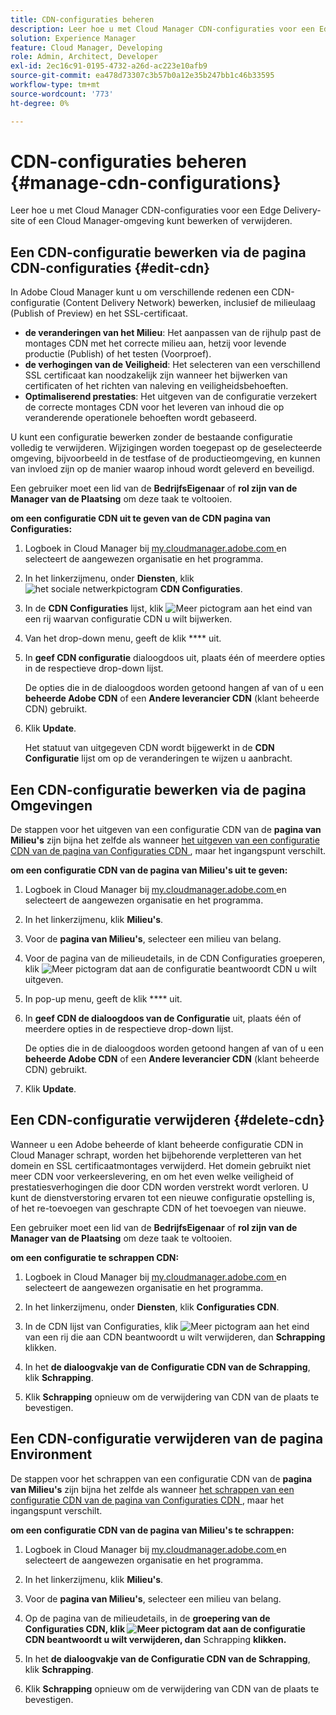 ```yaml
---
title: CDN-configuraties beheren
description: Leer hoe u met Cloud Manager CDN-configuraties voor een Edge Delivery-site of een Cloud Manager-omgeving kunt bewerken en bijwerken of verwijderen.
solution: Experience Manager
feature: Cloud Manager, Developing
role: Admin, Architect, Developer
exl-id: 2ec16c91-0195-4732-a26d-ac223e10afb9
source-git-commit: ea478d73307c3b57b0a12e35b247bb1c46b33595
workflow-type: tm+mt
source-wordcount: '773'
ht-degree: 0%

---
```


# CDN-configuraties beheren {#manage-cdn-configurations}

Leer hoe u met Cloud Manager CDN-configuraties voor een Edge Delivery-site of een Cloud Manager-omgeving kunt bewerken of verwijderen.

## Een CDN-configuratie bewerken via de pagina CDN-configuraties {#edit-cdn}

In Adobe Cloud Manager kunt u om verschillende redenen een CDN-configuratie (Content Delivery Network) bewerken, inclusief de milieulaag (Publish of Preview) en het SSL-certificaat.

* **de veranderingen van het Milieu**: Het aanpassen van de rijhulp past de montages CDN met het correcte milieu aan, hetzij voor levende productie (Publish) of het testen (Voorproef).
* **de verhogingen van de Veiligheid**: Het selecteren van een verschillend SSL certificaat kan noodzakelijk zijn wanneer het bijwerken van certificaten of het richten van naleving en veiligheidsbehoeften.
* **Optimaliserend prestaties**: Het uitgeven van de configuratie verzekert de correcte montages CDN voor het leveren van inhoud die op veranderende operationele behoeften wordt gebaseerd.

U kunt een configuratie bewerken zonder de bestaande configuratie volledig te verwijderen. Wijzigingen worden toegepast op de geselecteerde omgeving, bijvoorbeeld in de testfase of de productieomgeving, en kunnen van invloed zijn op de manier waarop inhoud wordt geleverd en beveiligd.

Een gebruiker moet een lid van de **BedrijfsEigenaar** of **rol zijn van de Manager van de Plaatsing** om deze taak te voltooien.

**om een configuratie CDN uit te geven van de CDN pagina van Configuraties:**

1. Logboek in Cloud Manager bij [ my.cloudmanager.adobe.com ](https://my.cloudmanager.adobe.com/) en selecteert de aangewezen organisatie en het programma.
1. In het linkerzijmenu, onder **Diensten**, klik ![ het sociale netwerkpictogram ](https://spectrum.adobe.com/static/icons/workflow_18/Smock_SocialNetwork_18_N.svg) **CDN Configuraties**.
1. In de **CDN Configuraties** lijst, klik ![ Meer pictogram ](https://spectrum.adobe.com/static/icons/workflow_18/Smock_More_18_N.svg) aan het eind van een rij waarvan configuratie CDN u wilt bijwerken.

1. Van het drop-down menu, geeft de klik **** uit.

1. In **geef CDN configuratie** dialoogdoos uit, plaats één of meerdere opties in de respectieve drop-down lijst.

   De opties die in de dialoogdoos worden getoond hangen af van of u een **beheerde Adobe CDN** of een **Andere leverancier CDN** (klant beheerde CDN) gebruikt.

1. Klik **Update**.

   Het statuut van uitgegeven CDN wordt bijgewerkt in de **CDN Configuratie** lijst om op de veranderingen te wijzen u aanbracht.


## Een CDN-configuratie bewerken via de pagina Omgevingen

De stappen voor het uitgeven van een configuratie CDN van de **pagina van Milieu&#39;s** zijn bijna het zelfde als wanneer [ het uitgeven van een configuratie CDN van de pagina van Configuraties CDN ](#edit-cdn), maar het ingangspunt verschilt.

**om een configuratie CDN van de pagina van Milieu&#39;s uit te geven:**

1. Logboek in Cloud Manager bij [ my.cloudmanager.adobe.com ](https://my.cloudmanager.adobe.com/) en selecteert de aangewezen organisatie en het programma.

1. In het linkerzijmenu, klik **Milieu&#39;s**.

1. Voor de **pagina van Milieu&#39;s**, selecteer een milieu van belang.

1. Voor de pagina van de milieudetails, in de CDN Configuraties groeperen, klik ![ Meer pictogram ](https://spectrum.adobe.com/static/icons/workflow_18/Smock_More_18_N.svg) dat aan de configuratie beantwoordt CDN u wilt uitgeven.

1. In pop-up menu, geeft de klik **** uit.

1. In **geef CDN de dialoogdoos van de Configuratie** uit, plaats één of meerdere opties in de respectieve drop-down lijst.

   De opties die in de dialoogdoos worden getoond hangen af van of u een **beheerde Adobe CDN** of een **Andere leverancier CDN** (klant beheerde CDN) gebruikt.

1. Klik **Update**.


<!-- ## Go live readiness {#go-live-readiness} 

1. ADD STEPS -->


## Een CDN-configuratie verwijderen {#delete-cdn}

Wanneer u een Adobe beheerde of klant beheerde configuratie CDN in Cloud Manager schrapt, worden het bijbehorende verpletteren van het domein en SSL certificaatmontages verwijderd. Het domein gebruikt niet meer CDN voor verkeerslevering, en om het even welke veiligheid of prestatiesverhogingen die door CDN worden verstrekt wordt verloren. U kunt de dienstverstoring ervaren tot een nieuwe configuratie opstelling is, of het re-toevoegen van geschrapte CDN of het toevoegen van nieuwe.

Een gebruiker moet een lid van de **BedrijfsEigenaar** of **rol zijn van de Manager van de Plaatsing** om deze taak te voltooien.

**om een configuratie te schrappen CDN:**

1. Logboek in Cloud Manager bij [ my.cloudmanager.adobe.com ](https://my.cloudmanager.adobe.com/) en selecteert de aangewezen organisatie en het programma.

1. In het linkerzijmenu, onder **Diensten**, klik **Configuraties CDN**.

1. In de CDN lijst van Configuraties, klik ![ Meer pictogram ](https://spectrum.adobe.com/static/icons/workflow_18/Smock_More_18_N.svg) aan het eind van een rij die aan CDN beantwoordt u wilt verwijderen, dan **Schrapping** klikken.

1. In het **de dialoogvakje van de Configuratie CDN van de Schrapping**, klik **Schrapping**.

1. Klik **Schrapping** opnieuw om de verwijdering van CDN van de plaats te bevestigen.


## Een CDN-configuratie verwijderen van de pagina Environment

De stappen voor het schrappen van een configuratie CDN van de **pagina van Milieu&#39;s** zijn bijna het zelfde als wanneer [ het schrappen van een configuratie CDN van de pagina van Configuraties CDN ](#edit-cdn), maar het ingangspunt verschilt.

**om een configuratie CDN van de pagina van Milieu&#39;s te schrappen:**

1. Logboek in Cloud Manager bij [ my.cloudmanager.adobe.com ](https://my.cloudmanager.adobe.com/) en selecteert de aangewezen organisatie en het programma.

1. In het linkerzijmenu, klik **Milieu&#39;s**.

1. Voor de **pagina van Milieu&#39;s**, selecteer een milieu van belang.

1. Op de pagina van de milieudetails, in de **groepering van de Configuraties CDN, klik ![ Meer pictogram ](https://spectrum.adobe.com/static/icons/workflow_18/Smock_More_18_N.svg) dat aan de configuratie CDN beantwoordt u wilt verwijderen, dan** Schrapping **klikken.**

1. In het **de dialoogvakje van de Configuratie CDN van de Schrapping**, klik **Schrapping**.

1. Klik **Schrapping** opnieuw om de verwijdering van CDN van de plaats te bevestigen.
